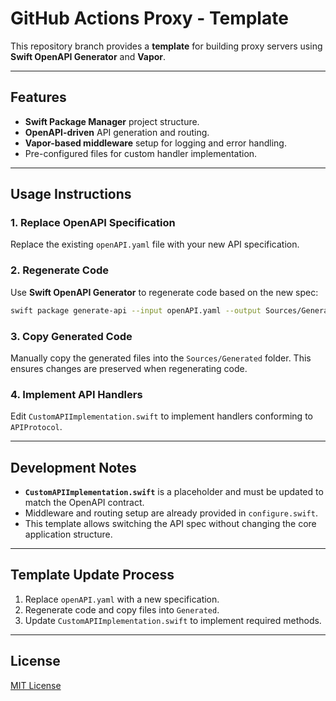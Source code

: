 # GitHub Actions Proxy - Template

This repository branch provides a **template** for building proxy servers using **Swift OpenAPI Generator** and **Vapor**.

---

## Features

- **Swift Package Manager** project structure.
- **OpenAPI-driven** API generation and routing.
- **Vapor-based middleware** setup for logging and error handling.
- Pre-configured files for custom handler implementation.

---

## Usage Instructions

### 1. Replace OpenAPI Specification

Replace the existing `openAPI.yaml` file with your new API specification.

### 2. Regenerate Code

Use **Swift OpenAPI Generator** to regenerate code based on the new spec:

```bash
swift package generate-api --input openAPI.yaml --output Sources/Generated
```

### 3. Copy Generated Code

Manually copy the generated files into the `Sources/Generated` folder.
This ensures changes are preserved when regenerating code.

### 4. Implement API Handlers

Edit `CustomAPIImplementation.swift` to implement handlers conforming to `APIProtocol`.

---

## Development Notes

- **`CustomAPIImplementation.swift`** is a placeholder and must be updated to match the OpenAPI contract.
- Middleware and routing setup are already provided in `configure.swift`.
- This template allows switching the API spec without changing the core application structure.

---

## Template Update Process

1. Replace `openAPI.yaml` with a new specification.
2. Regenerate code and copy files into `Generated`.
3. Update `CustomAPIImplementation.swift` to implement required methods.

---

## License

[MIT License](LICENSE)

